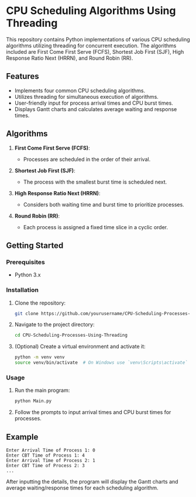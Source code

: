 
# CPU Scheduling Algorithms Using Threading

This repository contains Python implementations of various CPU scheduling algorithms utilizing threading for concurrent execution. The algorithms included are First Come First Serve (FCFS), Shortest Job First (SJF), High Response Ratio Next (HRRN), and Round Robin (RR). 

## Features

- Implements four common CPU scheduling algorithms.
- Utilizes threading for simultaneous execution of algorithms.
- User-friendly input for process arrival times and CPU burst times.
- Displays Gantt charts and calculates average waiting and response times.

## Algorithms

1. **First Come First Serve (FCFS)**:
   - Processes are scheduled in the order of their arrival.
  
2. **Shortest Job First (SJF)**:
   - The process with the smallest burst time is scheduled next.

3. **High Response Ratio Next (HRRN)**:
   - Considers both waiting time and burst time to prioritize processes.

4. **Round Robin (RR)**:
   - Each process is assigned a fixed time slice in a cyclic order.

## Getting Started

### Prerequisites

- Python 3.x

### Installation

1. Clone the repository:
   ```bash
   git clone https://github.com/yourusername/CPU-Scheduling-Processes-Using-Threading.git
   ```
2. Navigate to the project directory:
   ```bash
   cd CPU-Scheduling-Processes-Using-Threading
   ```
3. (Optional) Create a virtual environment and activate it:
   ```bash
   python -m venv venv
   source venv/bin/activate  # On Windows use `venv\Scripts\activate`
   ```

### Usage

1. Run the main program:
   ```bash
   python Main.py
   ```
2. Follow the prompts to input arrival times and CPU burst times for processes.

## Example

```plaintext
Enter Arrival Time of Process 1: 0
Enter CBT Time of Process 1: 4
Enter Arrival Time of Process 2: 1
Enter CBT Time of Process 2: 3
...
```

After inputting the details, the program will display the Gantt charts and average waiting/response times for each scheduling algorithm.